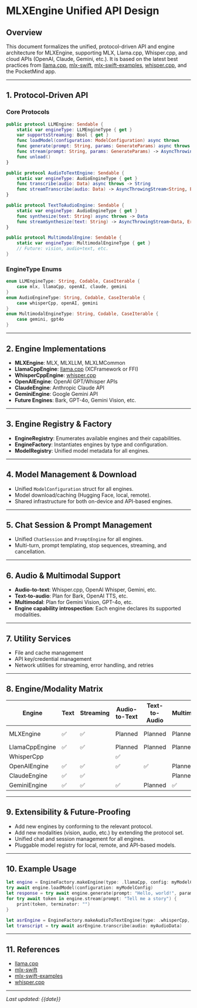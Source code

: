 # MLXEngine Unified API Design

## Overview

This document formalizes the unified, protocol-driven API and engine architecture for MLXEngine, supporting MLX, Llama.cpp, Whisper.cpp, and cloud APIs (OpenAI, Claude, Gemini, etc.). It is based on the latest best practices from [llama.cpp](https://github.com/ggml-org/llama.cpp), [mlx-swift](https://github.com/ml-explore/mlx-swift), [mlx-swift-examples](https://github.com/ml-explore/mlx-swift-examples), [whisper.cpp](https://github.com/ggml-org/whisper.cpp), and the PocketMind app.

---

## 1. Protocol-Driven API

### Core Protocols

```swift
public protocol LLMEngine: Sendable {
    static var engineType: LLMEngineType { get }
    var supportsStreaming: Bool { get }
    func loadModel(configuration: ModelConfiguration) async throws
    func generate(prompt: String, params: GenerateParams) async throws -> String
    func stream(prompt: String, params: GenerateParams) -> AsyncThrowingStream<String, Error>
    func unload()
}

public protocol AudioToTextEngine: Sendable {
    static var engineType: AudioEngineType { get }
    func transcribe(audio: Data) async throws -> String
    func streamTranscribe(audio: Data) -> AsyncThrowingStream<String, Error>
}

public protocol TextToAudioEngine: Sendable {
    static var engineType: AudioEngineType { get }
    func synthesize(text: String) async throws -> Data
    func streamSynthesize(text: String) -> AsyncThrowingStream<Data, Error>
}

public protocol MultimodalEngine: Sendable {
    static var engineType: MultimodalEngineType { get }
    // Future: vision, audio+text, etc.
}
```

### EngineType Enums

```swift
enum LLMEngineType: String, Codable, CaseIterable {
    case mlx, llamaCpp, openAI, claude, gemini
}
enum AudioEngineType: String, Codable, CaseIterable {
    case whisperCpp, openAI, gemini
}
enum MultimodalEngineType: String, Codable, CaseIterable {
    case gemini, gpt4o
}
```

---

## 2. Engine Implementations

- **MLXEngine**: MLX, MLXLLM, MLXLMCommon
- **LlamaCppEngine**: [llama.cpp](https://github.com/ggml-org/llama.cpp) (XCFramework or FFI)
- **WhisperCppEngine**: [whisper.cpp](https://github.com/ggml-org/whisper.cpp)
- **OpenAIEngine**: OpenAI GPT/Whisper APIs
- **ClaudeEngine**: Anthropic Claude API
- **GeminiEngine**: Google Gemini API
- **Future Engines**: Bark, GPT-4o, Gemini Vision, etc.

---

## 3. Engine Registry & Factory

- **EngineRegistry**: Enumerates available engines and their capabilities.
- **EngineFactory**: Instantiates engines by type and configuration.
- **ModelRegistry**: Unified model metadata for all engines.

---

## 4. Model Management & Download

- Unified `ModelConfiguration` struct for all engines.
- Model download/caching (Hugging Face, local, remote).
- Shared infrastructure for both on-device and API-based engines.

---

## 5. Chat Session & Prompt Management

- Unified `ChatSession` and `PromptEngine` for all engines.
- Multi-turn, prompt templating, stop sequences, streaming, and cancellation.

---

## 6. Audio & Multimodal Support

- **Audio-to-text**: Whisper.cpp, OpenAI Whisper, Gemini, etc.
- **Text-to-audio**: Plan for Bark, OpenAI TTS, etc.
- **Multimodal**: Plan for Gemini Vision, GPT-4o, etc.
- **Engine capability introspection**: Each engine declares its supported modalities.

---

## 7. Utility Services

- File and cache management
- API key/credential management
- Network utilities for streaming, error handling, and retries

---

## 8. Engine/Modality Matrix

| Engine         | Text | Streaming | Audio-to-Text | Text-to-Audio | Multimodal | Local | API | Reference           |
|----------------|------|-----------|---------------|---------------|------------|-------|-----|---------------------|
| MLXEngine      | ✅   | ✅        | Planned       | Planned       | Planned    | ✅    |     | mlx-swift-examples  |
| LlamaCppEngine | ✅   | ✅        | Planned       | Planned       | Planned    | ✅    |     | llama.cpp           |
| WhisperCpp     |      |           | ✅            |               |            | ✅    |     | whisper.cpp         |
| OpenAIEngine   | ✅   | ✅        | ✅            | ✅            | Planned    |       | ✅  | PocketMind/OpenAI   |
| ClaudeEngine   | ✅   | ✅        |               |               | Planned    |       | ✅  | PocketMind/Claude   |
| GeminiEngine   | ✅   | ✅        | ✅            | Planned       | ✅         |       | ✅  | PocketMind/Gemini   |

---

## 9. Extensibility & Future-Proofing

- Add new engines by conforming to the relevant protocol.
- Add new modalities (vision, audio, etc.) by extending the protocol set.
- Unified chat and session management for all engines.
- Pluggable model registry for local, remote, and API-based models.

---

## 10. Example Usage

```swift
let engine = EngineFactory.makeEngine(type: .llamaCpp, config: myModelConfig)
try await engine.loadModel(configuration: myModelConfig)
let response = try await engine.generate(prompt: "Hello, world!", params: .default)
for try await token in engine.stream(prompt: "Tell me a story") {
    print(token, terminator: "")
}

let asrEngine = EngineFactory.makeAudioToTextEngine(type: .whisperCpp, config: myWhisperConfig)
let transcript = try await asrEngine.transcribe(audio: myAudioData)
```

---

## 11. References

- [llama.cpp](https://github.com/ggml-org/llama.cpp)
- [mlx-swift](https://github.com/ml-explore/mlx-swift)
- [mlx-swift-examples](https://github.com/ml-explore/mlx-swift-examples)
- [whisper.cpp](https://github.com/ggml-org/whisper.cpp)

---

*Last updated: {{date}}* 
